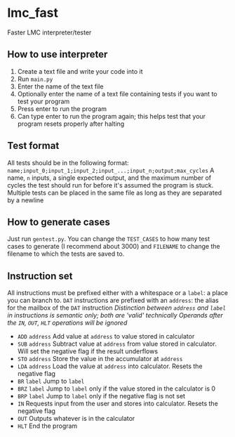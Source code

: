 # lmc_fast
Faster LMC interpreter/tester

## How to use interpreter
1. Create a text file and write your code into it
2. Run `main.py`
3. Enter the name of the text file
4. Optionally enter the name of a text file containing tests if you want to test your program
5. Press enter to run the program
6. Can type enter to run the program again; this helps test that your program resets properly after halting

## Test format
All tests should be in the following format:
`name;input_0;input_1;input_2;input_...;input_n;output;max_cycles`
A name, `n` inputs, a single expected output, and the maximum number of cycles the test should run for before it's assumed the program is stuck. Multiple tests can be placed in the same file as long as they are separated by a newline

## How to generate cases
Just run `gentest.py`. You can change the `TEST_CASES` to how many test cases to generate (I recommend about 3000) and `FILENAME` to change the filename to which the tests are saved to.

## Instruction set
All instructions must be prefixed either with a whitespace or a `label`: a place you can
branch to. `DAT` instructions are prefixed with an `address`: the alias for the mailbox of the `DAT` instruction
*Distinction between `address` and `label` in instructions is semantic only; both are 'valid' technically*
*Operands after the `IN`, `OUT`, `HLT` operations will be ignored*

- `ADD` `address` Add value at `address` to value stored in calculator
- `SUB` `address` Subtract value at `address` from value stored in calculator. Will set the negative flag if the result underflows
- `STO` `address` Store the value in the accumulator at `address`
- `LDA` `address` Load the value at `address` into calculator. Resets the negative flag
- `BR` `label` Jump to `label`
- `BRZ` `label` Jump to `label` only if the value stored in the calculator is 0
- `BRP` `label` Jump to `label` only if the negative flag is not set
- `IN` Requests input from the user and stores into calculator. Resets the negative flag
- `OUT` Outputs whatever is in the calculator
- `HLT` End the program